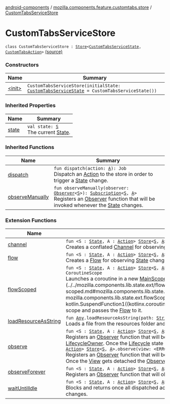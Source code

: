 [android-components](../../index.md) / [mozilla.components.feature.customtabs.store](../index.md) / [CustomTabsServiceStore](./index.md)

# CustomTabsServiceStore

`class CustomTabsServiceStore : `[`Store`](../../mozilla.components.lib.state/-store/index.md)`<`[`CustomTabsServiceState`](../-custom-tabs-service-state/index.md)`, `[`CustomTabsAction`](../-custom-tabs-action/index.md)`>` [(source)](https://github.com/mozilla-mobile/android-components/blob/master/components/feature/customtabs/src/main/java/mozilla/components/feature/customtabs/store/CustomTabsServiceStore.kt#L9)

### Constructors

| Name | Summary |
|---|---|
| [&lt;init&gt;](-init-.md) | `CustomTabsServiceStore(initialState: `[`CustomTabsServiceState`](../-custom-tabs-service-state/index.md)` = CustomTabsServiceState())` |

### Inherited Properties

| Name | Summary |
|---|---|
| [state](../../mozilla.components.lib.state/-store/state.md) | `val state: `[`S`](../../mozilla.components.lib.state/-store/index.md#S)<br>The current [State](../../mozilla.components.lib.state/-state.md). |

### Inherited Functions

| Name | Summary |
|---|---|
| [dispatch](../../mozilla.components.lib.state/-store/dispatch.md) | `fun dispatch(action: `[`A`](../../mozilla.components.lib.state/-store/index.md#A)`): Job`<br>Dispatch an [Action](../../mozilla.components.lib.state/-action.md) to the store in order to trigger a [State](../../mozilla.components.lib.state/-state.md) change. |
| [observeManually](../../mozilla.components.lib.state/-store/observe-manually.md) | `fun observeManually(observer: `[`Observer`](../../mozilla.components.lib.state/-observer.md)`<`[`S`](../../mozilla.components.lib.state/-store/index.md#S)`>): `[`Subscription`](../../mozilla.components.lib.state/-store/-subscription/index.md)`<`[`S`](../../mozilla.components.lib.state/-store/index.md#S)`, `[`A`](../../mozilla.components.lib.state/-store/index.md#A)`>`<br>Registers an [Observer](../../mozilla.components.lib.state/-observer.md) function that will be invoked whenever the [State](../../mozilla.components.lib.state/-state.md) changes. |

### Extension Functions

| Name | Summary |
|---|---|
| [channel](../../mozilla.components.lib.state.ext/channel.md) | `fun <S : `[`State`](../../mozilla.components.lib.state/-state.md)`, A : `[`Action`](../../mozilla.components.lib.state/-action.md)`> `[`Store`](../../mozilla.components.lib.state/-store/index.md)`<`[`S`](../../mozilla.components.lib.state.ext/channel.md#S)`, `[`A`](../../mozilla.components.lib.state.ext/channel.md#A)`>.channel(owner: LifecycleOwner = ProcessLifecycleOwner.get()): ReceiveChannel<`[`S`](../../mozilla.components.lib.state.ext/channel.md#S)`>`<br>Creates a conflated [Channel](#) for observing [State](../../mozilla.components.lib.state/-state.md) changes in the [Store](../../mozilla.components.lib.state/-store/index.md). |
| [flow](../../mozilla.components.lib.state.ext/flow.md) | `fun <S : `[`State`](../../mozilla.components.lib.state/-state.md)`, A : `[`Action`](../../mozilla.components.lib.state/-action.md)`> `[`Store`](../../mozilla.components.lib.state/-store/index.md)`<`[`S`](../../mozilla.components.lib.state.ext/flow.md#S)`, `[`A`](../../mozilla.components.lib.state.ext/flow.md#A)`>.flow(owner: LifecycleOwner? = null): Flow<`[`S`](../../mozilla.components.lib.state.ext/flow.md#S)`>`<br>Creates a [Flow](#) for observing [State](../../mozilla.components.lib.state/-state.md) changes in the [Store](../../mozilla.components.lib.state/-store/index.md). |
| [flowScoped](../../mozilla.components.lib.state.ext/flow-scoped.md) | `fun <S : `[`State`](../../mozilla.components.lib.state/-state.md)`, A : `[`Action`](../../mozilla.components.lib.state/-action.md)`> `[`Store`](../../mozilla.components.lib.state/-store/index.md)`<`[`S`](../../mozilla.components.lib.state.ext/flow-scoped.md#S)`, `[`A`](../../mozilla.components.lib.state.ext/flow-scoped.md#A)`>.flowScoped(owner: LifecycleOwner? = null, block: suspend (Flow<`[`S`](../../mozilla.components.lib.state.ext/flow-scoped.md#S)`>) -> `[`Unit`](https://kotlinlang.org/api/latest/jvm/stdlib/kotlin/-unit/index.html)`): CoroutineScope`<br>Launches a coroutine in a new [MainScope](#) and creates a [Flow](#) for observing [State](../../mozilla.components.lib.state/-state.md) changes in the [Store](../../mozilla.components.lib.state/-store/index.md) in that scope. Invokes [block](../../mozilla.components.lib.state.ext/flow-scoped.md#mozilla.components.lib.state.ext$flowScoped(mozilla.components.lib.state.Store((mozilla.components.lib.state.ext.flowScoped.S, mozilla.components.lib.state.ext.flowScoped.A)), androidx.lifecycle.LifecycleOwner, kotlin.SuspendFunction1((kotlinx.coroutines.flow.Flow((mozilla.components.lib.state.ext.flowScoped.S)), kotlin.Unit)))/block) inside that scope and passes the [Flow](#) to it. |
| [loadResourceAsString](../../mozilla.components.support.test.file/kotlin.-any/load-resource-as-string.md) | `fun `[`Any`](https://kotlinlang.org/api/latest/jvm/stdlib/kotlin/-any/index.html)`.loadResourceAsString(path: `[`String`](https://kotlinlang.org/api/latest/jvm/stdlib/kotlin/-string/index.html)`): `[`String`](https://kotlinlang.org/api/latest/jvm/stdlib/kotlin/-string/index.html)<br>Loads a file from the resources folder and returns its content as a string object. |
| [observe](../../mozilla.components.lib.state.ext/observe.md) | `fun <S : `[`State`](../../mozilla.components.lib.state/-state.md)`, A : `[`Action`](../../mozilla.components.lib.state/-action.md)`> `[`Store`](../../mozilla.components.lib.state/-store/index.md)`<`[`S`](../../mozilla.components.lib.state.ext/observe.md#S)`, `[`A`](../../mozilla.components.lib.state.ext/observe.md#A)`>.observe(owner: LifecycleOwner, observer: `[`Observer`](../../mozilla.components.lib.state/-observer.md)`<`[`S`](../../mozilla.components.lib.state.ext/observe.md#S)`>): `[`Unit`](https://kotlinlang.org/api/latest/jvm/stdlib/kotlin/-unit/index.html)<br>Registers an [Observer](../../mozilla.components.lib.state/-observer.md) function that will be invoked whenever the state changes. The [Store.Subscription](../../mozilla.components.lib.state/-store/-subscription/index.md) will be bound to the passed in [LifecycleOwner](#). Once the [Lifecycle](#) state changes to DESTROYED the [Observer](../../mozilla.components.lib.state/-observer.md) will be unregistered automatically.`fun <S : `[`State`](../../mozilla.components.lib.state/-state.md)`, A : `[`Action`](../../mozilla.components.lib.state/-action.md)`> `[`Store`](../../mozilla.components.lib.state/-store/index.md)`<`[`S`](../../mozilla.components.lib.state.ext/observe.md#S)`, `[`A`](../../mozilla.components.lib.state.ext/observe.md#A)`>.observe(view: <ERROR CLASS>, observer: `[`Observer`](../../mozilla.components.lib.state/-observer.md)`<`[`S`](../../mozilla.components.lib.state.ext/observe.md#S)`>): `[`Unit`](https://kotlinlang.org/api/latest/jvm/stdlib/kotlin/-unit/index.html)<br>Registers an [Observer](../../mozilla.components.lib.state/-observer.md) function that will be invoked whenever the state changes. The [Store.Subscription](../../mozilla.components.lib.state/-store/-subscription/index.md) will be bound to the passed in [View](#). Once the [View](#) gets detached the [Observer](../../mozilla.components.lib.state/-observer.md) will be unregistered automatically. |
| [observeForever](../../mozilla.components.lib.state.ext/observe-forever.md) | `fun <S : `[`State`](../../mozilla.components.lib.state/-state.md)`, A : `[`Action`](../../mozilla.components.lib.state/-action.md)`> `[`Store`](../../mozilla.components.lib.state/-store/index.md)`<`[`S`](../../mozilla.components.lib.state.ext/observe-forever.md#S)`, `[`A`](../../mozilla.components.lib.state.ext/observe-forever.md#A)`>.observeForever(observer: `[`Observer`](../../mozilla.components.lib.state/-observer.md)`<`[`S`](../../mozilla.components.lib.state.ext/observe-forever.md#S)`>): `[`Unit`](https://kotlinlang.org/api/latest/jvm/stdlib/kotlin/-unit/index.html)<br>Registers an [Observer](../../mozilla.components.lib.state/-observer.md) function that will observe the store indefinitely. |
| [waitUntilIdle](../../mozilla.components.support.test.libstate.ext/wait-until-idle.md) | `fun <S : `[`State`](../../mozilla.components.lib.state/-state.md)`, A : `[`Action`](../../mozilla.components.lib.state/-action.md)`> `[`Store`](../../mozilla.components.lib.state/-store/index.md)`<`[`S`](../../mozilla.components.support.test.libstate.ext/wait-until-idle.md#S)`, `[`A`](../../mozilla.components.support.test.libstate.ext/wait-until-idle.md#A)`>.waitUntilIdle(): `[`Unit`](https://kotlinlang.org/api/latest/jvm/stdlib/kotlin/-unit/index.html)<br>Blocks and returns once all dispatched actions have been processed i.e. the reducers have run and all observers have been notified of state changes. |
